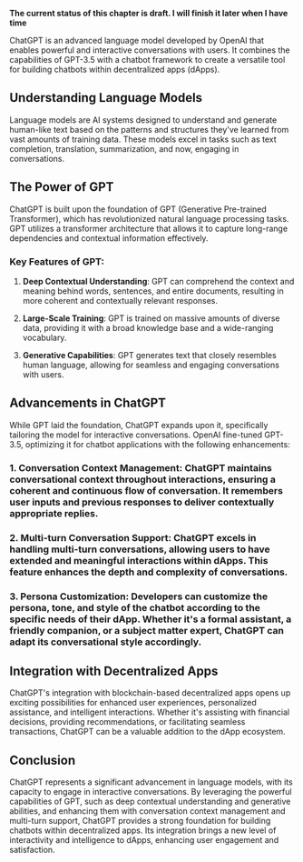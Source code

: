 **The current status of this chapter is draft. I will finish it later when I have time**

ChatGPT is an advanced language model developed by OpenAI that enables powerful and interactive conversations with users. It combines the capabilities of GPT-3.5 with a chatbot framework to create a versatile tool for building chatbots within decentralized apps (dApps).

Understanding Language Models
-----------------------------

Language models are AI systems designed to understand and generate human-like text based on the patterns and structures they've learned from vast amounts of training data. These models excel in tasks such as text completion, translation, summarization, and now, engaging in conversations.

The Power of GPT
----------------

ChatGPT is built upon the foundation of GPT (Generative Pre-trained Transformer), which has revolutionized natural language processing tasks. GPT utilizes a transformer architecture that allows it to capture long-range dependencies and contextual information effectively.

### Key Features of GPT:

1. **Deep Contextual Understanding**: GPT can comprehend the context and meaning behind words, sentences, and entire documents, resulting in more coherent and contextually relevant responses.

2. **Large-Scale Training**: GPT is trained on massive amounts of diverse data, providing it with a broad knowledge base and a wide-ranging vocabulary.

3. **Generative Capabilities**: GPT generates text that closely resembles human language, allowing for seamless and engaging conversations with users.

Advancements in ChatGPT
-----------------------

While GPT laid the foundation, ChatGPT expands upon it, specifically tailoring the model for interactive conversations. OpenAI fine-tuned GPT-3.5, optimizing it for chatbot applications with the following enhancements:

### 1. **Conversation Context Management**: ChatGPT maintains conversational context throughout interactions, ensuring a coherent and continuous flow of conversation. It remembers user inputs and previous responses to deliver contextually appropriate replies.

### 2. **Multi-turn Conversation Support**: ChatGPT excels in handling multi-turn conversations, allowing users to have extended and meaningful interactions within dApps. This feature enhances the depth and complexity of conversations.

### 3. **Persona Customization**: Developers can customize the persona, tone, and style of the chatbot according to the specific needs of their dApp. Whether it's a formal assistant, a friendly companion, or a subject matter expert, ChatGPT can adapt its conversational style accordingly.

Integration with Decentralized Apps
-----------------------------------

ChatGPT's integration with blockchain-based decentralized apps opens up exciting possibilities for enhanced user experiences, personalized assistance, and intelligent interactions. Whether it's assisting with financial decisions, providing recommendations, or facilitating seamless transactions, ChatGPT can be a valuable addition to the dApp ecosystem.

Conclusion
----------

ChatGPT represents a significant advancement in language models, with its capacity to engage in interactive conversations. By leveraging the powerful capabilities of GPT, such as deep contextual understanding and generative abilities, and enhancing them with conversation context management and multi-turn support, ChatGPT provides a strong foundation for building chatbots within decentralized apps. Its integration brings a new level of interactivity and intelligence to dApps, enhancing user engagement and satisfaction.
